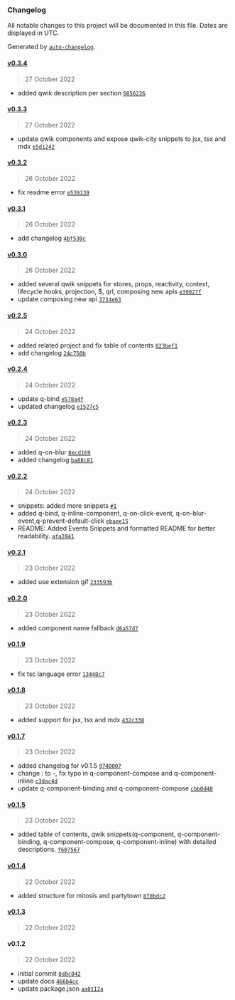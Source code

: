 ### Changelog

All notable changes to this project will be documented in this file. Dates are displayed in UTC.

Generated by [`auto-changelog`](https://github.com/CookPete/auto-changelog).

#### [v0.3.4](https://github.com/qwik-design/vscode-qwik-snippets/compare/v0.3.3...v0.3.4)

> 27 October 2022

- added qwik description per section [`6856226`](https://github.com/qwik-design/vscode-qwik-snippets/commit/685622649bf5975879f0ae36befc80c725aa11e9)

#### [v0.3.3](https://github.com/qwik-design/vscode-qwik-snippets/compare/v0.3.2...v0.3.3)

> 27 October 2022

- update qwik components and expose qwik-city snippets to jsx, tsx and mdx [`e5d1242`](https://github.com/qwik-design/vscode-qwik-snippets/commit/e5d12424a0f6098bd9b7d0642dad0fee720c4fc0)

#### [v0.3.2](https://github.com/qwik-design/vscode-qwik-snippets/compare/v0.3.1...v0.3.2)

> 26 October 2022

- fix readme error [`e539139`](https://github.com/qwik-design/vscode-qwik-snippets/commit/e539139bb1ad9f9745ef38d1d3d533f05240ff0e)

#### [v0.3.1](https://github.com/qwik-design/vscode-qwik-snippets/compare/v0.3.0...v0.3.1)

> 26 October 2022

- add changelog [`4bf530c`](https://github.com/qwik-design/vscode-qwik-snippets/commit/4bf530c667bfb2e43f633f8c78f555e606ef3847)

#### [v0.3.0](https://github.com/qwik-design/vscode-qwik-snippets/compare/v0.2.5...v0.3.0)

> 26 October 2022

- added several qwik snippets for stores, props, reactivity, context, lifecycle hooks, projection, $, qrl, composing new apis [`e39027f`](https://github.com/qwik-design/vscode-qwik-snippets/commit/e39027f0d99c34c352bfcde6743adceaabb6de15)
- update composing new api [`3734e63`](https://github.com/qwik-design/vscode-qwik-snippets/commit/3734e63d45df8207236e3180af59309ac3425346)

#### [v0.2.5](https://github.com/qwik-design/vscode-qwik-snippets/compare/v0.2.4...v0.2.5)

> 24 October 2022

- added related project and fix table of contents [`823bef1`](https://github.com/qwik-design/vscode-qwik-snippets/commit/823bef1b8a8b1c309ed5ac39bcc5f654f92e108f)
- add changelog [`24c750b`](https://github.com/qwik-design/vscode-qwik-snippets/commit/24c750ba3be7520deb42c7013f883f69ad0032a4)

#### [v0.2.4](https://github.com/qwik-design/vscode-qwik-snippets/compare/v0.2.3...v0.2.4)

> 24 October 2022

- update q-bind [`e578a4f`](https://github.com/qwik-design/vscode-qwik-snippets/commit/e578a4f9d14aee781476eadff620a3a60e508eb6)
- updated changelog [`e1527c5`](https://github.com/qwik-design/vscode-qwik-snippets/commit/e1527c582e772b1156debb1f249cbe167600fa83)

#### [v0.2.3](https://github.com/qwik-design/vscode-qwik-snippets/compare/v0.2.2...v0.2.3)

> 24 October 2022

- added q-on-blur [`8ecd169`](https://github.com/qwik-design/vscode-qwik-snippets/commit/8ecd169d126ff5dab50ac68f16fba45fcd8d44dc)
- added changelog [`ba88c81`](https://github.com/qwik-design/vscode-qwik-snippets/commit/ba88c81fbae3e16a9e38d8a7607afd6405cbc6be)

#### [v0.2.2](https://github.com/qwik-design/vscode-qwik-snippets/compare/v0.2.1...v0.2.2)

> 24 October 2022

- snippets: added more snippets [`#1`](https://github.com/qwik-design/vscode-qwik-snippets/pull/1)
- added q-bind, q-inline-component, q-on-click-event, q-on-blur-event,q-prevent-default-click [`ebaee15`](https://github.com/qwik-design/vscode-qwik-snippets/commit/ebaee157186638dfe284b7ca9d9c3911424d7167)
- README: Added Events Snippets and formatted README for better readability. [`afa2841`](https://github.com/qwik-design/vscode-qwik-snippets/commit/afa2841a0418b53033a41d28e56a0e8ebbab5012)

#### [v0.2.1](https://github.com/qwik-design/vscode-qwik-snippets/compare/v0.2.0...v0.2.1)

> 23 October 2022

- added use extension gif [`233593b`](https://github.com/qwik-design/vscode-qwik-snippets/commit/233593b8e6fe2c1e669cf50571668a3ae5dca791)

#### [v0.2.0](https://github.com/qwik-design/vscode-qwik-snippets/compare/v0.1.9...v0.2.0)

> 23 October 2022

- added component name fallback [`d6a57d7`](https://github.com/qwik-design/vscode-qwik-snippets/commit/d6a57d7f89f7ed1892432f47244a9bb511408102)

#### [v0.1.9](https://github.com/qwik-design/vscode-qwik-snippets/compare/v0.1.8...v0.1.9)

> 23 October 2022

- fix tsc language error [`13448c7`](https://github.com/qwik-design/vscode-qwik-snippets/commit/13448c7bd1f781b2ab6cd9c46e639f27d37c2b94)

#### [v0.1.8](https://github.com/qwik-design/vscode-qwik-snippets/compare/v0.1.7...v0.1.8)

> 23 October 2022

- added support for jsx, tsx and mdx [`432c338`](https://github.com/qwik-design/vscode-qwik-snippets/commit/432c338d04e44978371d7f204b40516fdf2c817b)

#### [v0.1.7](https://github.com/qwik-design/vscode-qwik-snippets/compare/v0.1.5...v0.1.7)

> 23 October 2022

- added changelog for v0.1.5 [`9740007`](https://github.com/qwik-design/vscode-qwik-snippets/commit/97400074e3365a5c9acb8bc3fb786acfb1e14380)
- change : to -, fix typo in q-component-compose and q-component-inline [`c3dac4d`](https://github.com/qwik-design/vscode-qwik-snippets/commit/c3dac4da3b8f7b9c3be764e7faec3959448fe961)
- update q-component-binding and q-component-compose [`cbb0d40`](https://github.com/qwik-design/vscode-qwik-snippets/commit/cbb0d407814f5560982d50bf35dbfb8b6357849a)

#### [v0.1.5](https://github.com/qwik-design/vscode-qwik-snippets/compare/v0.1.4...v0.1.5)

> 23 October 2022

- added table of contents, qwik snippets(q-component, q-component-binding, q-component-compose, q-component-inline) with detailed descriptions. [`f607567`](https://github.com/qwik-design/vscode-qwik-snippets/commit/f6075671fa90ccee92dbf12f35ef6e198e70f45a)

#### [v0.1.4](https://github.com/qwik-design/vscode-qwik-snippets/compare/v0.1.3...v0.1.4)

> 22 October 2022

- added structure for mitosis and partytown [`8f0bdc2`](https://github.com/qwik-design/vscode-qwik-snippets/commit/8f0bdc292db0a8108ebb99517debc8295cfe0e08)

#### [v0.1.3](https://github.com/qwik-design/vscode-qwik-snippets/compare/v0.1.2...v0.1.3)

> 22 October 2022

#### v0.1.2

> 22 October 2022

- initial commit [`8d0c842`](https://github.com/qwik-design/vscode-qwik-snippets/commit/8d0c842e7b21e268694b38f2a13cf6226428a5f8)
- update docs [`466b4cc`](https://github.com/qwik-design/vscode-qwik-snippets/commit/466b4cc7f3c73bf1e1109f40d07628406539cfe0)
- update package.json [`aa0112a`](https://github.com/qwik-design/vscode-qwik-snippets/commit/aa0112a207891e3eceeae9d0fb003b4f7317995b)
